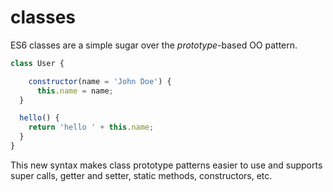 # classes

ES6 classes are a simple sugar over the *prototype*-based OO pattern.


```js
class User {

	constructor(name = 'John Doe') {
	  this.name = name;
  }

  hello() {
    return 'hello ' + this.name;
  }
}
```

This new syntax makes class prototype patterns easier to use and supports super calls, getter and setter, static methods, constructors, etc.
